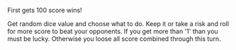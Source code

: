 First gets 100 score wins!

Get random dice value and choose what to do. Keep it or take a risk and roll for more score to beat your opponents. If you get more than '1' than you must be lucky. Otherwise you loose all score combined through this turn. 

